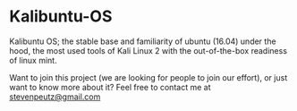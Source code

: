 # Kalibuntu-OS
Kalibuntu OS; the stable base and familiarity of ubuntu (16.04) under the hood, the most used tools of Kali Linux 2 with the out-of-the-box readiness of linux mint.

Want to join this project (we are looking for people to join our effort), or just want to know more about it? 
Feel free to contact me at stevenpeutz@gmail.com
